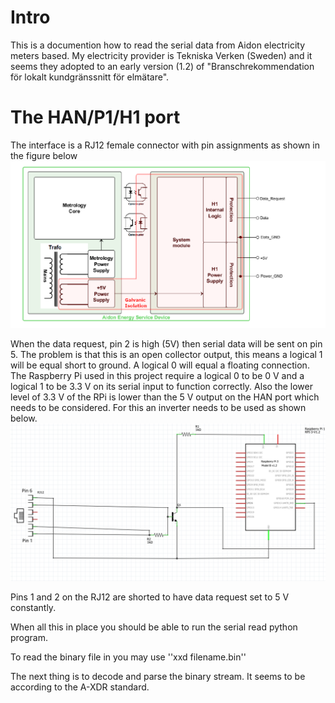 # Intro
This is a documention how to read the serial data from Aidon electricity meters based. My electricity provider is Tekniska Verken (Sweden) and it seems they adopted to an early version (1.2) of "Branschrekommendation för lokalt kundgränssnitt för elmätare".

# The HAN/P1/H1 port
The interface is a RJ12 female connector with pin assignments as shown in the figure below
![Alt text](img/aidon.png?raw=true "Interface")

When the data request, pin 2 is high (5V) then serial data will be sent on pin 5. The problem is that this is an open collector output, this means a logical 1 will be equal short to ground. A logical 0 will equal a floating connection. The Raspberry Pi used in this project require a logical 0 to be 0 V and a logical 1 to be 3.3 V on its serial input to function correctly. Also the lower level of 3.3 V of the RPi is lower than the 5 V output on the HAN port which needs to be considered. For this an inverter needs to be used as shown below.
![Alt text](img/schematic.png?raw=true "Interface")

Pins 1 and 2 on the RJ12 are shorted to have data request set to 5 V constantly.

When all this in place you should be able to run the serial read python program.

To read the binary file in you may use ''xxd filename.bin''

The next thing is to decode and parse the binary stream. It seems to be according to the A-XDR standard.


